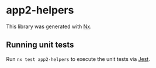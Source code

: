 # app2-helpers

This library was generated with [Nx](https://nx.dev).

## Running unit tests

Run `nx test app2-helpers` to execute the unit tests via [Jest](https://jestjs.io).
